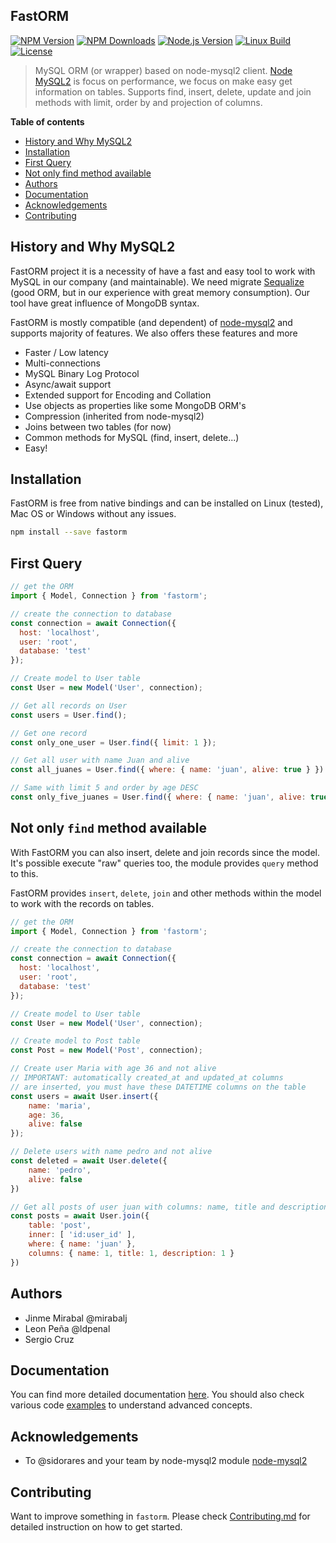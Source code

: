 ## FastORM

[![NPM Version][npm-image]][npm-url]
[![NPM Downloads][downloads-image]][downloads-url]
[![Node.js Version][node-version-image]][node-version-url]
[![Linux Build][travis-image]][travis-url]
[![License][license-image]][license-url]

> MySQL ORM (or wrapper) based on node-mysql2 client. [Node MySQL2][node-mysql2] is focus on performance, we focus on make easy get information on tables. Supports find, insert, delete, update and join methods with limit, order by and projection of columns.

__Table of contents__

  - [History and Why MySQL2](#history-and-why-mysql2)
  - [Installation](#installation)
  - [First Query](#first-query)
  - [Not only find method available](#not-only-find-method-available)
  - [Authors](#authors)
  - [Documentation](#documentation)
  - [Acknowledgements](#acknowledgements)
  - [Contributing](#contributing)

## History and Why MySQL2

FastORM project it is a necessity of have a fast and easy tool to work with MySQL in our company (and maintainable). We need migrate [Sequalize][sequalize] (good ORM, but in our experience with great memory consumption). Our tool have great influence of MongoDB syntax.

FastORM is mostly compatible (and dependent) of [node-mysql2][node-mysql2] and supports majority of features. We also offers these features and more

 - Faster / Low latency
 - Multi-connections
 - MySQL Binary Log Protocol
 - Async/await support
 - Extended support for Encoding and Collation
 - Use objects as properties like some MongoDB ORM's
 - Compression (inherited from node-mysql2)
 - Joins between two tables (for now)
 - Common methods for MySQL (find, insert, delete...)
 - Easy!

## Installation

FastORM is free from native bindings and can be installed on Linux (tested), Mac OS or Windows without any issues.

```bash
npm install --save fastorm
```

## First Query

```js
// get the ORM
import { Model, Connection } from 'fastorm';

// create the connection to database
const connection = await Connection({
  host: 'localhost',
  user: 'root',
  database: 'test'
});

// Create model to User table
const User = new Model('User', connection);

// Get all records on User
const users = User.find();

// Get one record
const only_one_user = User.find({ limit: 1 });

// Get all user with name Juan and alive
const all_juanes = User.find({ where: { name: 'juan', alive: true } })

// Same with limit 5 and order by age DESC
const only_five_juanes = User.find({ where: { name: 'juan', alive: true }, limit: 5, order: { age: 0 } })

```

## Not only `find` method available

With FastORM you can also insert, delete and join records since the model. It's possible execute "raw" queries too, the module provides `query` method to this. 

FastORM provides `insert`, `delete`, `join` and other methods within the model to work with the records on tables.

```js
// get the ORM
import { Model, Connection } from 'fastorm';

// create the connection to database
const connection = await Connection({
  host: 'localhost',
  user: 'root',
  database: 'test'
});

// Create model to User table
const User = new Model('User', connection);

// Create model to Post table
const Post = new Model('Post', connection);

// Create user Maria with age 36 and not alive
// IMPORTANT: automatically created_at and updated_at columns
// are inserted, you must have these DATETIME columns on the table
const users = await User.insert({
    name: 'maria',
    age: 36,
    alive: false
});

// Delete users with name pedro and not alive
const deleted = await User.delete({
    name: 'pedro',
    alive: false
})

// Get all posts of user juan with columns: name, title and description
const posts = await User.join({
    table: 'post',
    inner: [ 'id:user_id' ],
    where: { name: 'juan' },
    columns: { name: 1, title: 1, description: 1 }
})

```
## Authors

- Jinme Mirabal @mirabalj
- Leon Peña @ldpenal
- Sergio Cruz

## Documentation

You can find more detailed documentation [here](https://github.com/mirabalj/fastorm/tree/master/documentation). You should also check various code [examples](https://github.com/mirabalj/fastorm/tree/master/examples) to understand advanced concepts.

## Acknowledgements

  - To @sidorares and your team by node-mysql2 module [node-mysql2](https://github.com/sidorares/node-mysql2)

## Contributing

Want to improve something in `fastorm`. Please check [Contributing.md](https://github.com/mirabalj/fastorm/Contributing.md) for detailed instruction on how to get started.


[npm-image]: https://img.shields.io/npm/v/fastorm.svg
[npm-url]: https://npmjs.org/package/fastorm
[node-version-image]: https://img.shields.io/node/v/gh-badges.svg
[node-version-url]: http://nodejs.org/download/
[travis-image]: https://img.shields.io/badge/linux-tested-green.svg
[travis-url]: https://travis-ci.org/mirabalj/fastorm
[downloads-image]: https://img.shields.io/npm/dm/fastorm.svg
[downloads-url]: https://npmjs.org/package/fastorm
[license-url]: https://github.com/mirabalj/fastorm/blob/master/license
[license-image]: https://img.shields.io/badge/license-MIT-blue.svg
[node-mysql]: https://github.com/mysqljs/mysql
[node-mysql2]: https://github.com/sidorares/node-mysql2
[sequalize]: https://github.com/sequelize/sequelize
[mysql-native]: https://github.com/sidorares/nodejs-mysql-native
